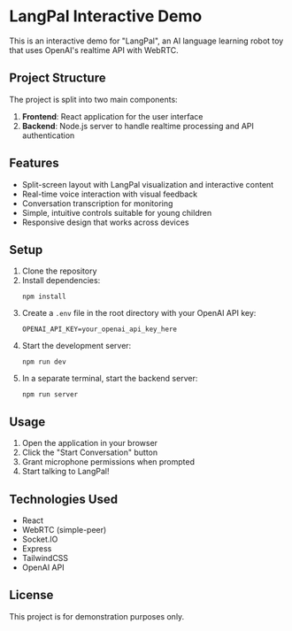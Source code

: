 # LangPal Interactive Demo

This is an interactive demo for "LangPal", an AI language learning robot toy that uses OpenAI's realtime API with WebRTC.

## Project Structure

The project is split into two main components:

1. **Frontend**: React application for the user interface
2. **Backend**: Node.js server to handle realtime processing and API authentication

## Features

- Split-screen layout with LangPal visualization and interactive content
- Real-time voice interaction with visual feedback
- Conversation transcription for monitoring
- Simple, intuitive controls suitable for young children
- Responsive design that works across devices

## Setup

1. Clone the repository
2. Install dependencies:
   ```
   npm install
   ```
3. Create a `.env` file in the root directory with your OpenAI API key:
   ```
   OPENAI_API_KEY=your_openai_api_key_here
   ```
4. Start the development server:
   ```
   npm run dev
   ```
5. In a separate terminal, start the backend server:
   ```
   npm run server
   ```

## Usage

1. Open the application in your browser
2. Click the "Start Conversation" button
3. Grant microphone permissions when prompted
4. Start talking to LangPal!

## Technologies Used

- React
- WebRTC (simple-peer)
- Socket.IO
- Express
- TailwindCSS
- OpenAI API

## License

This project is for demonstration purposes only.